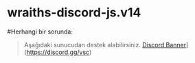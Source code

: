 # wraiths-discord-js.v14
 

#Herhangi bir sorunda:
> ⁠Aşağıdaki sunucudan destek alabilirsiniz.
[Discord Banner](https://api.weblutions.com/discord/invite/vsc)](https://discord.gg/vsc)
